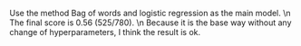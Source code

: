 Use the method Bag of words and logistic regression as the main model. \n
The final score is 0.56 (525/780). \n
Because it is the base way without any change of hyperparameters, I think the result is ok.
